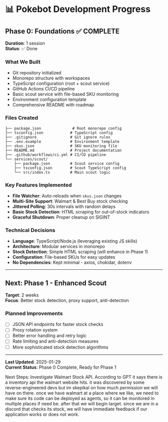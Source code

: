 # 📊 Pokebot Development Progress

## Phase 0: Foundations ✅ COMPLETE
**Duration**: 1 session  
**Status**: ✅ Done

### What We Built
- Git repository initialized
- Monorepo structure with workspaces
- TypeScript configuration (root + scout service)
- GitHub Actions CI/CD pipeline
- Basic scout service with file-based SKU monitoring
- Environment configuration template
- Comprehensive README with roadmap

### Files Created
```
├── package.json              # Root monorepo config
├── tsconfig.json            # TypeScript config
├── .gitignore               # Git ignore rules
├── .env.example             # Environment template
├── skus.json                # SKU monitoring file
├── README.md                # Project documentation
├── .github/workflows/ci.yml # CI/CD pipeline
└── services/scout/
    ├── package.json         # Scout service config
    ├── tsconfig.json        # Scout TypeScript config
    └── src/index.ts         # Main scout logic
```

### Key Features Implemented
- **File Watcher**: Auto-reloads when `skus.json` changes
- **Multi-Site Support**: Walmart & Best Buy stock checking
- **Jittered Polling**: 30s intervals with random delays
- **Basic Stock Detection**: HTML scraping for out-of-stock indicators
- **Graceful Shutdown**: Proper cleanup on SIGINT

### Technical Decisions
- **Language**: TypeScript/Node.js (leveraging existing JS skills)
- **Architecture**: Modular services in monorepo
- **Stock Detection**: Simple HTML scraping (will enhance in Phase 1)
- **Configuration**: File-based SKUs for easy updates
- **No Dependencies**: Kept minimal - axios, chokidar, dotenv

---

## Next: Phase 1 - Enhanced Scout
**Target**: 2 weeks  
**Focus**: Better stock detection, proxy support, anti-detection

### Planned Improvements
- [ ] JSON API endpoints for faster stock checks
- [ ] Proxy rotation system
- [ ] Better error handling and retry logic
- [ ] Rate limiting and anti-detection measures
- [ ] More sophisticated stock detection algorithms

---

**Last Updated**: 2025-01-29  
**Current Status**: Phase 0 Complete, Ready for Phase 1

Next Steps:
Investigate Walmart Stock API. According to GPT it says there is a inventory api the walmart
website hits. it was discovered by some reverse-engineered devs but im skepikal on how much
permission we will have on there. once we have walmart at a place where we like, we need to 
make sure its code can be deployed as agents, so it can be monitored in multiple places if need 
be. after that we will begin target. since we are in a discord that checks its stock, we will 
have immediate feedback if our application works or does not work.
